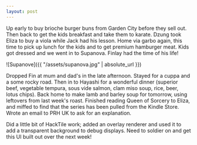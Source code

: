 ```yaml
---
layout: post
---
```


Up early to buy brioche burger buns from Garden City before they sell out.  Then
back to get the kids breakfast and take them to karate. Dzung took Eliza to buy
a viola while Jack had his lesson. Home via garbo again, this time to pick up
lunch for the kids and to get premium hamburger meat. Kids got dressed and we
went in to Supanova. Finlay had the time of his life!

![Supanove]({{ "/assets/supanova.jpg" | absolute_url }})

Dropped Fin at mum and dad's in the late afternoon. Stayed for a cuppa and a
some rocky road. Then in to Hayashi for a wonderful dinner (superior beef,
vegetable tempura, sous vide salmon, clam miso soup, rice, beer, lotus chips).
Back home to make lamb and barley soup for tomorrow, using leftovers from last
week's roast. Finished reading Queen of Sorcery to Eliza, and miffed to find
that the series has been pulled from the Kindle Store. Wrote an email to PRH UK
to ask for an explanation.

Did a little bit of HackTile work; added an overlay renderer and used it to add
a transparent background to debug displays. Need to soldier on and get this UI
built out over the next week!
